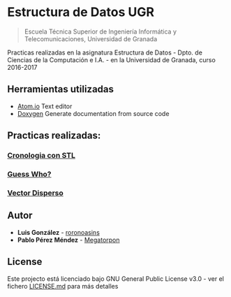 # Estructura de Datos UGR
> Escuela Técnica Superior de Ingeniería Informática y Telecomunicaciones, Universidad de Granada

Practicas realizadas en la asignatura Estructura de Datos - Dpto. de Ciencias de la Computación e I.A. - en la Universidad de Granada, curso 2016-2017

## Herramientas utilizadas

- [Atom.io](https://atom.io/) Text editor
- [Doxygen](http://www.doxygen.nl/) Generate documentation from source code

## Practicas realizadas:

### [Cronologia con STL](https://github.com/roronoasins/ed-ugr/tree/master/cronologia_stl)

### [Guess Who?](https://github.com/roronoasins/ed-ugr/tree/master/guess_who)

### [Vector Disperso](https://github.com/roronoasins/ed-ugr/tree/master/vectorD)


## Autor
* **Luis González** - [roronoasins](https://github.com/roronoasins)
* **Pablo Pérez Méndez** - [Megatorpon](https://github.com/Megatorpon)

## License
Este projecto está licenciado bajo GNU General Public License v3.0 - ver el fichero [LICENSE.md](LICENSE.md) para más detalles
